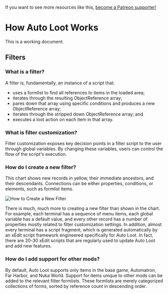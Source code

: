 <!-- TITLE: Architecture -->

If you want to see more resources like this, [become a Patreon supporter!](https://www.patreon.com/fireundubh) 

# How Auto Loot Works
This is a working document.

## Filters

### What is a filter?

A filter is, fundamentally, an instance of a script that:

* uses a formlist to find all references to items in the loaded area;
* iterates through the resulting ObjectReference array;
* pares down that array using specific conditions and produces a new ObjectReference array;
* iterates through the stripped down ObjectReference array; and
* executes a loot action on each item in that array.

### What is filter customization?

Filter customization exposes key decision points in a filter script to the user through global variables. By changing these variables, users can control the flow of the script's execution.

### How do I create a new filter?

This chart shows new records in yellow, their immediate ancestors, and their descendants. Connections can be either properties, conditions, or elements, such as formlist items.

![How to Create a New Filter](https://i.imgur.com/G6XGGPA.png)

There is much, much more to creating a new filter than shown in the chart. For example, each terminal has a sequence of menu items, each global variable has a default value, and every other record has a number of properties mostly related to filter customization settings. In addition, almost every terminal has a script fragment, which is generated automatically by an xEdit script framework engineered specifically for Auto Loot. In fact, there are 20-30 xEdit scripts that are regularly used to update Auto Loot and add new features.

### How do I add support for other mods?

By default, Auto Loot supports only items in the base game, Automatron, Far Harbor, and Nuka World. Support for items unique to other mods can be added to the relevant filter formlists. These formlists are merely categorized collections of forms, sorted by reference count in descending order.
